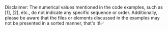 Disclaimer: The numerical values mentioned in the code examples, such as [1], [2], etc., do not indicate any specific sequence or order. Additionally, please be aware that the files or elements discussed in the examples may not be presented in a sorted manner, that's it!✅
